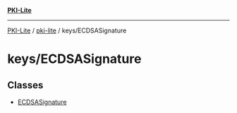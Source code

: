 [**PKI-Lite**](../../../README.md)

---

[PKI-Lite](../../../README.md) / [pki-lite](../../README.md) / keys/ECDSASignature

# keys/ECDSASignature

## Classes

- [ECDSASignature](classes/ECDSASignature.md)
